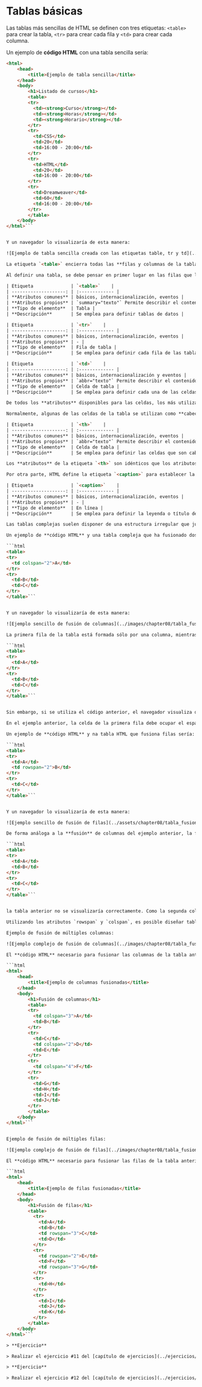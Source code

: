 # Tablas básicas

Las tablas más sencillas de HTML se definen con tres etiquetas: `<table>` para crear la tabla, `<tr>` para crear cada fila y `<td>` para crear cada columna.

Un ejemplo de **código HTML** con una tabla sencilla sería:

```html
<html>
    <head>
        <title>Ejemplo de tabla sencilla</title>
    </head>
    <body>
        <h1>Listado de cursos</h1>
        <table>
        <tr>
          <td><strong>Curso</strong></td>
          <td><strong>Horas</strong></td>
          <td><strong>Horario</strong></td>
        </tr>
        <tr>
          <td>CSS</td>
          <td>20</td>
          <td>16:00 - 20:00</td>
        </tr>
        <tr>
          <td>HTML</td>
          <td>20</td>
          <td>16:00 - 20:00</td>
        </tr>
        <tr>
          <td>Dreamweaver</td>
          <td>60</td>
          <td>16:00 - 20:00</td>
        </tr>
        </table>
    </body>
</html>```


Y un navegador lo visualizaría de esta manera:

![Ejemplo de tabla sencilla creada con las etiquetas table, tr y td](../images/chapter08/tabla_sencilla.png)

La etiqueta `<table>` encierra todas las **filas y columnas de la tabla**. Las etiquetas `<tr>` (*table row*) definen cada fila de la tabla y encierran todas las columnas. Por último, la etiqueta `<td>` (*table data cell*) define cada una de las columnas de las filas (aunque realmente HTML no define columnas sino celdas de datos).

Al definir una tabla, se debe pensar en primer lugar en las filas que la forman y a continuación en las columnas. El motivo es que **HTML** procesa primero las filas y por eso las etiquetas `<tr>` aparecen antes que las etiquetas `<td>`.

| Etiqueta              | `<table>`    |
| --------------------: | :------------- |
| **Atributos comunes** | básicos, internacionalización, eventos |
| **Atributos propios** | `summary="texto"` Permite describir el contenido de la tabla (lo utilizan los buscadores y las personas discapacitadas) |
| **Tipo de elemento**  | Tabla |
| **Descripción**       | Se emplea para definir tablas de datos |

| Etiqueta              | `<tr>`    |
| --------------------: | :------------- |
| **Atributos comunes** | básicos, internacionalización, eventos |
| **Atributos propios** | - |
| **Tipo de elemento**  | Fila de tabla |
| **Descripción**       | Se emplea para definir cada fila de las tablas de datos |

| Etiqueta              | `<td>`    |
| --------------------: | :------------- |
| **Atributos comunes** | básicos, internacionalización y eventos |
| **Atributos propios** | `abbr="texto"` Permite describir el contenido de la celda (empleado sobre todo en los navegadores utilizados por personas discapacitadas)<br />`headers="lista_de_id"` Indica las celdas que actúan como cabeceras para esta celda (los títulos de las columnas y filas). Se indica como una lista de valores del atributo "id" de celdas<br />`scope="col, row, colgroup, rowgroup"` Indica las celdas para las que esta celda será su cabecera<br />`colspan="numero"` Número de columnas que ocupa esta celda<br />`rowspan="numero"` Número de filas que ocupa esta celda |
| **Tipo de elemento**  | Celda de tabla |
| **Descripción**       | Se emplea para definir cada una de las celdas que forman las filas de una tabla, es decir, las columnas de la tabla |

De todos los **atributos** disponibles para las celdas, los más utilizados son `rowspan` y `colspan`, que se emplean para construir tablas complejas como las que se ven más adelante. Entre los demás atributos, sólo se utiliza de forma habitual el atributo `scope`, sobre todo con las celdas de cabecera que se ven a continuación.

Normalmente, algunas de las celdas de la tabla se utilizan como **cabecera** de las demás celdas de la fila o de la columna. Para esto, HTML define la etiqueta `<th>` (*table header cell*) para indicar que una celda es cabecera de otras.

| Etiqueta              | `<th>`    |
| --------------------: | :------------- |
| **Atributos comunes** | básicos, internacionalización, eventos |
| **Atributos propios** | `abbr="texto"` Permite describir el contenido de la celda (empleado sobre todo en los navegadores utilizados por personas discapacitadas)<br />`headers="lista_de_id"` Indica las celdas que actúan como cabeceras para esta celda (los títulos de las columnas y filas). Se indica como una lista de valores del atributo `id` de celdas<br />`scope="col, row, colgroup, rowgroup"` Indica las celdas para las que esta celda será su cabecera <br />`colspan="numero"` Número de columnas que ocupa esta celda<br />`rowspan="numero"` Número de filas que ocupa esta celda |
| **Tipo de elemento**  | Celda de tabla |
| **Descripción**       | Se emplea para definir las celdas que son cabecera de una fila o de una columna de la tabla |

Los **atributos** de la etiqueta `<th>` son idénticos que los atributos definidos para la etiqueta `<td>`. En este caso, el atributo más utilizado es `scope`, que permite indicar si la celda es cabecera de la fila o de la columna (`<th scope="row">` y `<th scope="col">` respectivamente).

Por otra parte, HTML define la etiqueta `<caption>` para establecer la leyenda o título de una tabla. La etiqueta debe colocarse inmediatamente después de la etiqueta `<table>` y cada tabla sólo puede incluir una etiqueta `<caption>`.

| Etiqueta              | `<caption>`    |
| --------------------: | :------------- |
| **Atributos comunes** | básicos, internacionalización, eventos |
| **Atributos propios** | - |
| **Tipo de elemento**  | En línea |
| **Descripción**       | Se emplea para definir la leyenda o título de una tabla |

Las tablas complejas suelen disponer de una estructura irregular que junta varias columnas para formar una columna ancha o une varias filas para formar una fila más alta que las demás. Para fusionar filas o columnas, se utilizan los atributos `rowspan` y `colspan` respectivamente.

Un ejemplo de **código HTML** y una tabla compleja que ha fusionado dos columnas simples para formar una columna más ancha sería:

```html
<table>
<tr>
  <td colspan="2">A</td>
</tr>
<tr>
  <td>B</td>
  <td>C</td>
</tr>
</table>```


Y un navegador lo visualizaría de esta manera:

![Ejemplo sencillo de fusión de columnas](../images/chapter08/tabla_fusion_columnas.png)

La primera fila de la tabla está formada sólo por una columna, mientras que la segunda fila está formada por dos columnas. En principio, podría pensarse en utilizar el siguiente código HTML para definir la tabla:

```html
<table>
<tr>
  <td>A</td>
</tr>
<tr>
  <td>B</td>
  <td>C</td>
</tr>
</table>```


Sin embargo, si se utiliza el código anterior, el navegador visualiza de forma incorrecta la tabla, ya que las tablas en HTML deben disponer de una **estructura regular**. Por lo tanto, si se quieren mostrar menos columnas en una fila, se fusionan mediante el atributo `colspan`, que indica el número de columnas simples que va a ocupar una determinada celda.

En el ejemplo anterior, la celda de la primera fila debe ocupar el espacio de dos columnas simples, por lo que el código HTML debe ser `<td colspan="2">A</td>`.

Un ejemplo de **código HTML** y na tabla HTML que fusiona filas sería:

```html
<table>
<tr>
  <td>A</td>
  <td rowspan="2">B</td>
</tr>
<tr>
  <td>C</td>
</tr>
</table>```


Y un navegador lo visualizaría de esta manera:

![Ejemplo sencillo de fusión de filas](../assets/chapter08/tabla_fusion_filas.png)

De forma análoga a la **fusión** de columnas del ejemplo anterior, la fusión de filas debe indicarse de forma especial. Como las tablas HTML tienen que ser regulares, todas las columnas deben tener el mismo número de filas. Así, si en el ejemplo anterior se utilizara el siguiente código,

```html
<table>
<tr>
  <td>A</td>
  <td>B</td>
</tr>
<tr>
  <td>C</td>
</tr>
</table>```


la tabla anterior no se visualizaría correctamente. Como la segunda columna de la tabla ocupa el espacio de las dos filas, el código HTML debe indicar claramente que esa celda va a ocupar dos filas, de manera que todas las columnas de la tabla cuenten con el mismo número de filas.

Utilizando los atributos `rowspan` y `colspan`, es posible diseñar tablas tan complejas como las que se muestran en los siguientes ejemplos.

Ejemplo de fusión de múltiples columnas:

![Ejemplo complejo de fusión de columnas](../images/chapter08/tabla_fusion_columnas_complejo.png)

El **código HTML** necesario para fusionar las columnas de la tabla anterior sería:

```html
<html>
    <head>
        <title>Ejemplo de columnas fusionadas</title>
    </head>
    <body>
        <h1>Fusión de columnas</h1>
        <table>
        <tr>
          <td colspan="3">A</td>
          <td>B</td>
        </tr>
        <tr>
          <td>C</td>
          <td colspan="2">D</td>
          <td>E</td>
        </tr>
        <tr>
          <td colspan="4">F</td>
        </tr>
        <tr>
          <td>G</td>
          <td>H</td>
          <td>I</td>
          <td>J</td>
        </tr>
        </table>
    </body>
</html>```


Ejemplo de fusión de múltiples filas:

![Ejemplo complejo de fusión de filas](../images/chapter08/tabla_fusion_filas_complejo.png)

El **código HTML** necesario para fusionar las filas de la tabla anterior sería:

```html
<html>
    <head>
        <title>Ejemplo de filas fusionadas</title>
    </head>
    <body>
        <h1>Fusión de filas</h1>
        <table>
          <tr>
            <td>A</td>
            <td>B</td>
            <td rowspan="3">C</td>
            <td>D</td>
          </tr>
          <tr>
            <td rowspan="2">E</td>
            <td>F</td>
            <td rowspan="3">G</td>
          </tr>
          <tr>
            <td>H</td>
          </tr>
          <tr>
            <td>I</td>
            <td>J</td>
            <td>K</td>
          </tr>
        </table>
    </body>
</html>```

> **Ejercicio**

> Realizar el ejercicio #11 del [capítulo de ejercicios](../ejercicios/).

> **Ejercicio**

> Realizar el ejercicio #12 del [capítulo de ejercicios](../ejercicios/).
